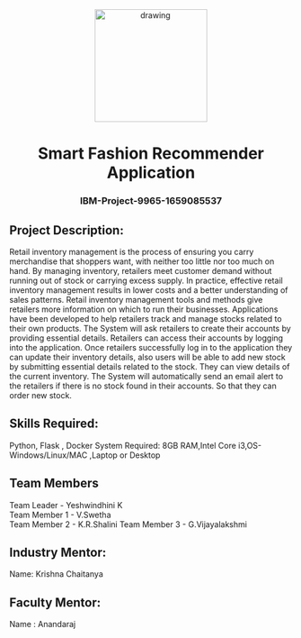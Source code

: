 <div align="center">
<img src="https://upload.wikimedia.org/wikipedia/commons/5/51/IBM_logo.svg"  align="center" alt="drawing" width="200" />
 <h1>Smart Fashion Recommender Application</h1>
 <h3>IBM-Project-9965-1659085537</h3>  
  </div>
 
 ## Project Description:

Retail inventory management is the process of ensuring you carry merchandise that shoppers want, with neither too little nor too much on hand.
By managing inventory, retailers meet customer demand without running out of stock or carrying excess supply. 
In practice, effective retail inventory management results in lower costs and a better understanding of sales patterns.
Retail inventory management tools and methods give retailers more information on which to run their businesses.
Applications have been developed to help retailers track and manage stocks related to their own products.
The System will ask retailers to create their accounts by providing essential details. Retailers can access their accounts by logging into the application.
Once retailers successfully log in to the application they can update their inventory details, also users will be able to add new stock by submitting essential details related to the stock.
They can view details of the current inventory. The System will automatically send an email alert to the retailers if there is no stock found in their accounts.
So that they can order new stock.

## Skills Required:
Python, Flask , Docker System Required: 8GB RAM,Intel Core i3,OS-Windows/Linux/MAC ,Laptop or Desktop
 
  ## Team Members      
  Team Leader - Yeshwindhini K   
  Team Member 1 - V.Swetha  
  Team Member 2 - K.R.Shalini 
  Team Member 3 - G.Vijayalakshmi
 
  ## Industry Mentor:
  Name: Krishna Chaitanya
 
  ## Faculty Mentor:
  Name : Anandaraj
